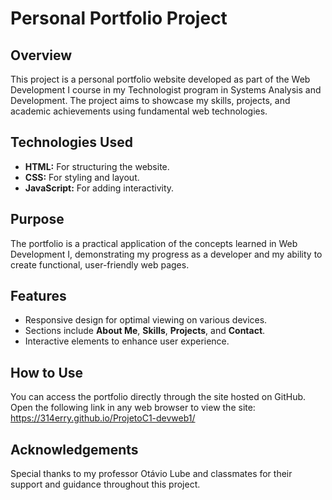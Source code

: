 # Personal Portfolio Project

## Overview
This project is a personal portfolio website developed as part of the Web Development I course in my Technologist program in Systems Analysis and Development. The project aims to showcase my skills, projects, and academic achievements using fundamental web technologies.

## Technologies Used
- **HTML:** For structuring the website.
- **CSS:** For styling and layout.
- **JavaScript:** For adding interactivity.

## Purpose
The portfolio is a practical application of the concepts learned in Web Development I, demonstrating my progress as a developer and my ability to create functional, user-friendly web pages.

## Features
- Responsive design for optimal viewing on various devices.
- Sections include **About Me**, **Skills**, **Projects**, and **Contact**.
- Interactive elements to enhance user experience.

## How to Use
You can access the portfolio directly through the site hosted on GitHub. Open the following link in any web browser to view the site: https://314erry.github.io/ProjetoC1-devweb1/

## Acknowledgements
Special thanks to my professor Otávio Lube and classmates for their support and guidance throughout this project.
